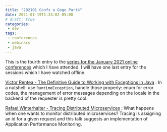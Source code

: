 ```yaml
---
title: "202101 Confs a Gogo Part4"
date: 2021-01-19T1:33:02-05:00
# draft: true
categories:
 - dev
tags:
 - conferences
 - webinars
 - java
---
```


This is the fourth entry to the [series for the January 2021 online conferences](/posts/202101-confs-a-gogo-part1/) which I have attended. I will have one last entry for the sessions which I have watched offline.

[Victor Rentea - The Definitive Guide to Working with Exceptions in Java](https://youtu.be/LRwCE7GreSM)
: In a nutshell: use `RuntimeException`, handle those properly: enum for error codes, the management of error messages depending on the locale in the backend of the requester is pretty cool.

[Rafael Winterhalter - Tracing Distributed Microservices](https://youtu.be/HZq7vqZ5p8A)
: What happens when one wants to monitor distributed microservices? Tracing is assigning an id for a given request and this talk suggests an implementation of Application Performance Monitoring.